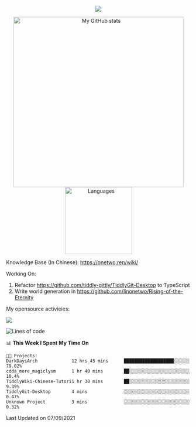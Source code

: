 <a href="https://github.com/linonetwo">
    <p align="center">
        <img src="https://github-profile-trophy.vercel.app/?username=linonetwo&column=7&theme=onedark"/>
    </p>
</a>
<a align="center" href="https://github.com/linonetwo">
  <p align="center">
    <img src="https://github-readme-stats.vercel.app/api?username=linonetwo&show_icons=true&count_private=true" alt="My GitHub stats" width="465"/>
    <img src="https://github-readme-stats.vercel.app/api/top-langs/?username=linonetwo&layout=compact&langs_count=10" alt="Languages" height="183">
  </p>
</a>

Knowledge Base (In Chinese): https://onetwo.ren/wiki/

Working On: 

1. Refactor https://github.com/tiddly-gittly/TiddlyGit-Desktop to TypeScript
1. Write world generation in https://github.com/linonetwo/Rising-of-the-Eternity

My opensource activieies:

![](https://visitor-badge.glitch.me/badge?page_id=linonetwo.linonetwo)

<!--START_SECTION:waka-->
![Lines of code](https://img.shields.io/badge/From%20Hello%20World%20I%27ve%20Written-2.5%20million%20lines%20of%20code-blue)

📊 **This Week I Spent My Time On** 

```text
🐱‍💻 Projects: 
DarkDaysArch             12 hrs 45 mins      ███████████████████░░░░░░   79.02% 
cdda_more_magiclysm      1 hr 40 mins        ██░░░░░░░░░░░░░░░░░░░░░░░   10.4% 
TiddlyWiki-Chinese-Tutori1 hr 30 mins        ██░░░░░░░░░░░░░░░░░░░░░░░   9.39% 
TiddlyGit-Desktop        4 mins              ░░░░░░░░░░░░░░░░░░░░░░░░░   0.47% 
Unknown Project          3 mins              ░░░░░░░░░░░░░░░░░░░░░░░░░   0.32%

```


 Last Updated on 07/09/2021
<!--END_SECTION:waka-->
